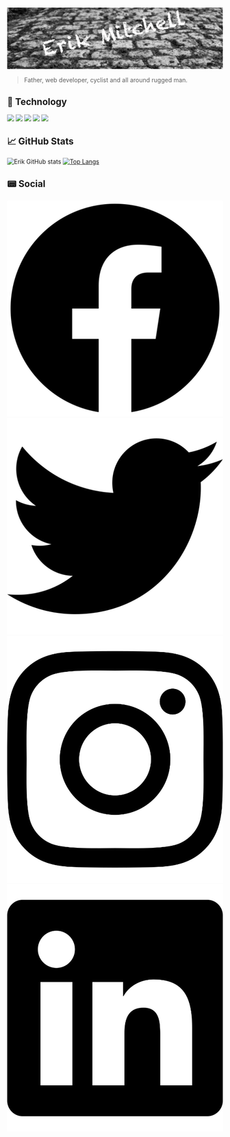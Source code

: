 [![Header](/icons/em-header.png "Header")](https://erikmitchell.net/)

> Father, web developer, cyclist and all around rugged man.

## &#128190; Technology

![](https://img.shields.io/badge/Code-PHP-informational?style=flat&logo=php&logoColor=white&color=blue) ![](https://img.shields.io/badge/Code-JavaScript-informational?style=flat&logo=javascript&logoColor=white&color=birghtgreen) ![](https://img.shields.io/badge/Code-React-informational?style=flat&logo=react&logoColor=white&color=blue) ![](https://img.shields.io/badge/Code-Sass-informational?style=flat&logo=sass&logoColor=white&color=blue) ![](https://img.shields.io/badge/Code-WordPress-informational?style=flat&logo=wordpress&logoColor=white&color=success)

## &#x1f4c8; GitHub Stats

![Erik GitHub stats](https://github-readme-stats.vercel.app/api?username=erikdmitchell&show_icons=true&theme=dark) [![Top Langs](https://github-readme-stats.vercel.app/api/top-langs/?username=erikdmitchell&show_icons=true&theme=dark)](https://github.com/erikdmitchell/erikdmitchell)

## &#128223; Social

[![Facebook](/icons/facebook-brands.svg)](https://facebook/erikdmitchell)
[![Twitter](/icons/twitter-brands.svg)](https://twitter.com/erikdmitchell)
[![Instagram](/icons/instagram-brands.svg)](https://instagram/erikdmitchell)
[![LinkedIn](/icons/linkedin-brands.svg)](https://linkedin/erikdmitchell)
